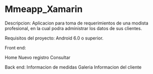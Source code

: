 # Mmeapp_Xamarin

Descripcion:
  Aplicacion para toma de requerimientos de una modista profesional, en la cual podra administrar los datos de sus clientes.
  
Requisitos del proyecto:
  Android 6.0 o superior.
  
Front end:

   Home
   Nuevo registro
   Consultar
   
Back end:
  Informacion de medidas
  Galeria
  Informacion del cliente
  
  
